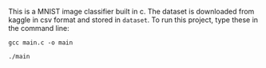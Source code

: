 This is a MNIST image classifier built in c. The dataset is downloaded from kaggle in csv format and stored in `dataset`. To run this project, type these in the command line:

```
gcc main.c -o main
```

```
./main
```
